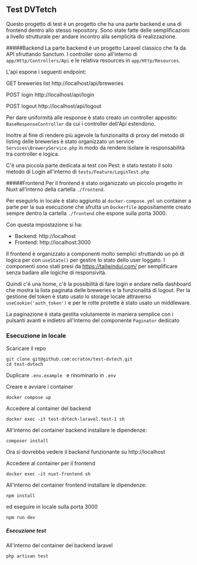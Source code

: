 ## Test DVTetch

Questo progetto di test è un progetto che ha una parte backend e una di frontend dentro allo stesso repository. Sono state fatte delle semplificazioni a livello strutturale per andare incontro alla semplicità di realizzazione. 

#####Backend
La parte backend è un progetto Laravel classico che fa da API sfruttando Sanctum. I controller sono all'interno di `app/Http/Controllers/Api` e le relativa resources in `app/Http/Resources`.

L'api espone i seguenti endpoint:

GET breweries list
http://localhost/api/breweries

POST login
http://localhost/api/login

POST logout
http://localhost/api/logout

Per dare uniformità alle response è stato creato un controller apposito:  `BaseResponseController` da cui i controller dell'Api estendono.

Inoltre al fine di rendere più agevole la funzionalità di proxy del metodo di listing delle breweries è stato organizzato un service `Services\BreweryService.php` in modo da rendere isolare le responsabilità tra controller e logica.

C'è una piccola parte dedicata ai test con Pest: è stato testato il solo metodo di Login all'interno di `tests/Feature/LoginTest.php`

#####Frontend
Per il frontend è stato organizzato un piccolo progetto in Nuxt all'interno della cartella `./frontend`.

Per eseguirlo in locale è stato aggiunto al `docker-compose.yml` un container a parte per la sua esecuzione che sfrutta un `Dockerfile` appositamente creato sempre dentro la cartella `./frontend` che espone sulla porta 3000.

Con questa impostazione si ha:

- Backend: http://localhost
- Frontend: http://localhost:3000

Il frontend è organizzato a componenti molto semplici sfruttando un pò di logica per con `useState()` per gestire lo stato dello user loggato. 
I componenti sono stati presi da https://tailwindui.com/ per semplificare senza badare alle logiche di responsività.

Quindi c'è una home, c'è la possibilità di fare login e andare nella dashboard che mostra la lista paginata delle breweries e la funzionalità di logout. 
Per la gestione del token è stato usato lo storage locale attraverso `useCookie('auth_token')` e per le rotte protette è stato usato un middleware. 

La paginazione è stata gestita volutamente in maniera semplice con i pulsanti avanti e indietro all'interno del componente `Paginator` dedicato


### Esecuzione in locale

Scaricare il repo
```
git clone git@github.com:ocraton/test-dvtech.git
cd test-dvtech
```

Duplicare `.env.example ` e rinominarlo in `.env`

Creare e avviare i container
```
docker compose up
```

Accedere al container del backend
```
docker exec -it test-dvtech-laravel.test-1 sh
```

All'interno del container backend installare le dipendenze:

```
composer install
```

Ora si dovrebbe vedere il backend funzionante su http://localhost


Accedere al container per il frontend

```
docker exec -it nuxt-frontend sh
```

All'interno del container frontend installare le dipendenze:

```
npm install
```

ed eseguire in locale sulla porta 3000

```
npm run dev
```

##### Esecuzione test 
All'interno del container del backend laravel
```
php artisan test
```